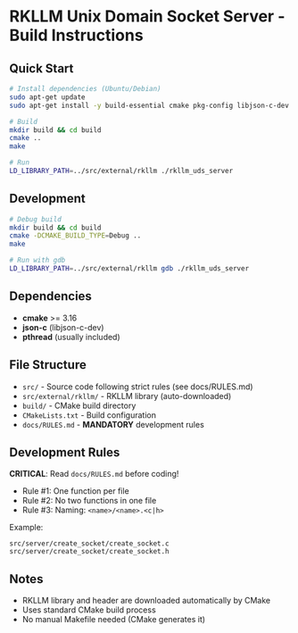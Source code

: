 # RKLLM Unix Domain Socket Server - Build Instructions

## Quick Start

```bash
# Install dependencies (Ubuntu/Debian)
sudo apt-get update
sudo apt-get install -y build-essential cmake pkg-config libjson-c-dev

# Build
mkdir build && cd build
cmake ..
make

# Run
LD_LIBRARY_PATH=../src/external/rkllm ./rkllm_uds_server
```

## Development

```bash
# Debug build
mkdir build && cd build
cmake -DCMAKE_BUILD_TYPE=Debug ..
make

# Run with gdb
LD_LIBRARY_PATH=../src/external/rkllm gdb ./rkllm_uds_server
```

## Dependencies

- **cmake** >= 3.16
- **json-c** (libjson-c-dev)
- **pthread** (usually included)

## File Structure

- `src/` - Source code following strict rules (see docs/RULES.md)
- `src/external/rkllm/` - RKLLM library (auto-downloaded)
- `build/` - CMake build directory
- `CMakeLists.txt` - Build configuration
- `docs/RULES.md` - **MANDATORY** development rules

## Development Rules

**CRITICAL**: Read `docs/RULES.md` before coding!

- Rule #1: One function per file
- Rule #2: No two functions in one file  
- Rule #3: Naming: `<name>/<name>.<c|h>`

Example:
```
src/server/create_socket/create_socket.c
src/server/create_socket/create_socket.h
```

## Notes

- RKLLM library and header are downloaded automatically by CMake
- Uses standard CMake build process
- No manual Makefile needed (CMake generates it)